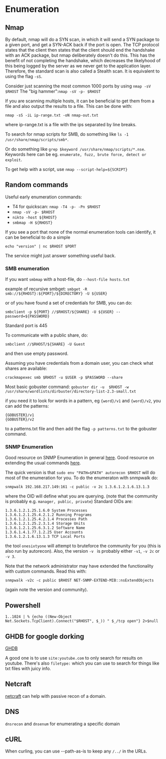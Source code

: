 # Enumeration

## Nmap

By default, nmap will do a SYN scan, in which it will send a SYN package to a given port, and get a SYN-ACK back if the port is open.
The TCP protocol states that the client then states that the client should end the handshake with an ACK package, but nmap deliberately doesn't do this.
This has the benefit of not completing the handshake, which decreases the likelyhood of this being logged by the server as we never get to the application layer.
Therefore, the standard scan is also called a Stealth scan.
It is equivalent to using the flag `-sS`.

Consider just scanning the most common 1000 ports by using `nmap -sV $RHOST`
The "big hammer":`nmap -sV -p- $RHOST`

If you are scanning multiple hosts, it can be beneficial to get them from a file and also output the results to a file.
This can be done with:
```
nmap -sS -iL ip-range.txt -oN nmap-out.txt
```
where ip-range.txt is a file with the ips separated by line breaks.

To search for nmap scripts for SMB, do something like `ls -1 /usr/share/nmap/scripts/smb*`.

Or do something like `grep $keyword /usr/share/nmap/scripts/*.nse`.
Keywords here can be eg. `enumerate, fuzz, brute force, detect or exploit`.

To get help with a script, use `nmap --script-help=${SCRIPT}`





## Random commands

Useful early enumeration commands:
* T4 for quickscan: `nmap -T4 -p- -Pn $RHOST`
* `nmap -sV -p- $RHOST`
* `nikto -host ${RHOST}`
* `smbmap -H ${RHOST}`


If you see a port that none of the normal enumeration tools can identify,
it can be beneficial to do a simple

```
echo "version" | nc $RHOST $PORT 
```

The service might just answer something useful back.

### SMB enumeration

If you want `smbmap` with a host-file, do `--host-file hosts.txt`

example of recursive smbget:
`smbget -R smb://${RHOST}:${PORT}/${DIRECTORY} -U ${USER}`


or of you have found a set of credentials for SMB, you can do:

```
smbclient -p ${PORT} //$RHOST/${SHARE} -U ${USER} --password=${PASSWORD}
```
Standard port is 445


To communicate with a public share, do:
```
smbclient //$RHOST/${SHARE} -U Guest 
```
and then use empty password.

Assuming you have credentials from a domain user, you can check what shares are available:

```
crackmapexec smb $RHOST -u $USER -p $PASSWORD --share
```


Most basic gobuster command:
`gobuster dir -u  $RHOST -w /usr/share/wordlists/dirbuster/directory-list-2.3-small.txt`

if you need it to look for words in a pattern, eg `{word}/v1` and `{word}/v2`, you can add the patterns:

```
{GOBUSTER}/v1
{GOBUSTER}/v2
```
to a patterns.txt file and then add the flag `-p patterns.txt` to the gobuster command.


### SNMP Enumeration

Good resource on SNMP Enumeration in general [here](https://book.hacktricks.xyz/network-services-pentesting/pentesting-snmp).
Good resource on extending the usual commands [here](https://book.hacktricks.xyz/network-services-pentesting/pentesting-snmp/snmp-rce).


The quick version is that `sudo env "PATH=$PATH" autorecon $RHOST` will do most of the enumeration for you.
To do the enumeraton with snmpwalk do:

```
snmpwalk 192.168.217.149:161 -c public -v 2c 1.3.6.1.2.1.6.13.1.3
```
where the OID will define what you are querying. (note that the community is probably e.g. `manager, public, private`)
Standard OIDs are:

```
1.3.6.1.2.1.25.1.6.0 System Processes
1.3.6.1.2.1.25.4.2.1.2 Running Programs
1.3.6.1.2.1.25.4.2.1.4 Processes Path
1.3.6.1.2.1.25.2.3.1.4 Storage Units
1.3.6.1.2.1.25.6.3.1.2 Software Name
1.3.6.1.4.1.77.1.2.25 User Accounts
1.3.6.1.2.1.6.13.1.3 TCP Local Ports
```

the tool `onesixtyone` will attempt to bruteforce the community for you (this is also run by autorecon).
Also, the version `-v ` is probably either `-v1`, `-v 2c` or `-v 3`.

Note that the network administrator may have extended the functionality with custom commands.
Read this with:

```
snmpwalk -v2c -c public $RHOST NET-SNMP-EXTEND-MIB::nsExtendObjects
```

(again note the version and community).

## Powershell
```
1..1024 | % {echo ((New-Object Net.Sockets.TcpClient).Connect("$RHOST", $_)) " $_/tcp open"} 2>$null
```


## GHDB for google dorking

[GHDB](https://www.exploit-db.com/google-hacking-database)

A good one is to use `site:youtube.com` to only search for results on youtube.
There's also `filetype:` which you can use to search for things like txt files with juicy info.

## Netcraft

[netcraft](https://searchdns.netcraft.com/) can help with passive recon of a domain.


## DNS

`dnsrecon` and `dnsenum` for enumerating a specific domain


## cURL

When curling, you can use --path-as-is to keep any `/../` in the URLs.


